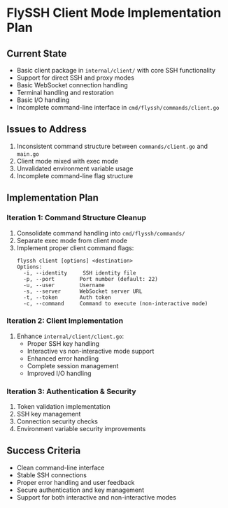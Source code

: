 # FlySSH Client Mode Implementation Plan

## Current State
- Basic client package in `internal/client/` with core SSH functionality
- Support for direct SSH and proxy modes
- Basic WebSocket connection handling
- Terminal handling and restoration
- Basic I/O handling
- Incomplete command-line interface in `cmd/flyssh/commands/client.go`

## Issues to Address
1. Inconsistent command structure between `commands/client.go` and `main.go`
2. Client mode mixed with exec mode
3. Unvalidated environment variable usage
4. Incomplete command-line flag structure

## Implementation Plan

### Iteration 1: Command Structure Cleanup
1. Consolidate command handling into `cmd/flyssh/commands/`
2. Separate exec mode from client mode
3. Implement proper client command flags:
   ```
   flyssh client [options] <destination>
   Options:
     -i, --identity     SSH identity file
     -p, --port        Port number (default: 22)
     -u, --user        Username
     -s, --server      WebSocket server URL
     -t, --token       Auth token
     -c, --command     Command to execute (non-interactive mode)
   ```

### Iteration 2: Client Implementation
1. Enhance `internal/client/client.go`:
   - Proper SSH key handling
   - Interactive vs non-interactive mode support
   - Enhanced error handling
   - Complete session management
   - Improved I/O handling

### Iteration 3: Authentication & Security
1. Token validation implementation
2. SSH key management
3. Connection security checks
4. Environment variable security improvements

## Success Criteria
- Clean command-line interface
- Stable SSH connections
- Proper error handling and user feedback
- Secure authentication and key management
- Support for both interactive and non-interactive modes 